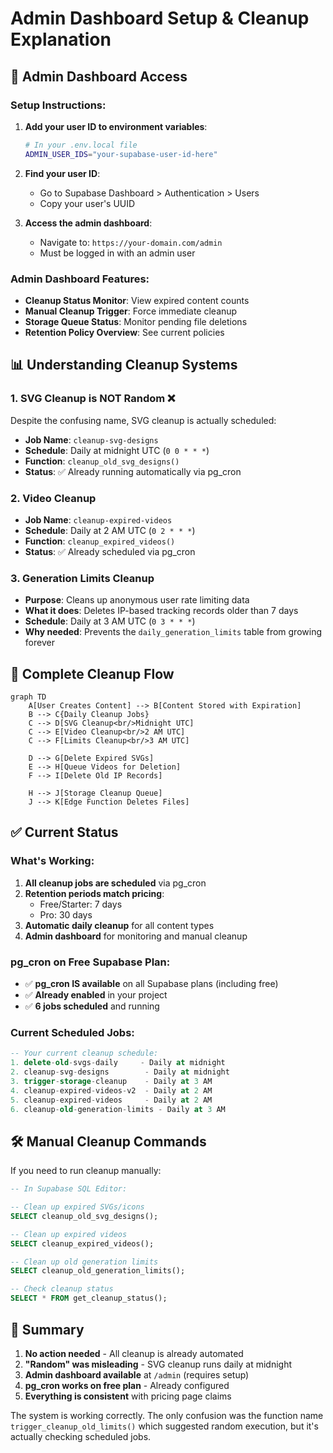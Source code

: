 # Admin Dashboard Setup & Cleanup Explanation

## 🎯 Admin Dashboard Access

### Setup Instructions:
1. **Add your user ID to environment variables**:
   ```bash
   # In your .env.local file
   ADMIN_USER_IDS="your-supabase-user-id-here"
   ```
   
2. **Find your user ID**:
   - Go to Supabase Dashboard > Authentication > Users
   - Copy your user's UUID
   
3. **Access the admin dashboard**:
   - Navigate to: `https://your-domain.com/admin`
   - Must be logged in with an admin user

### Admin Dashboard Features:
- **Cleanup Status Monitor**: View expired content counts
- **Manual Cleanup Trigger**: Force immediate cleanup
- **Storage Queue Status**: Monitor pending file deletions
- **Retention Policy Overview**: See current policies

## 📊 Understanding Cleanup Systems

### 1. **SVG Cleanup is NOT Random** ❌
Despite the confusing name, SVG cleanup is actually scheduled:
- **Job Name**: `cleanup-svg-designs`
- **Schedule**: Daily at midnight UTC (`0 0 * * *`)
- **Function**: `cleanup_old_svg_designs()`
- **Status**: ✅ Already running automatically via pg_cron

### 2. **Video Cleanup**
- **Job Name**: `cleanup-expired-videos`
- **Schedule**: Daily at 2 AM UTC (`0 2 * * *`)
- **Function**: `cleanup_expired_videos()`
- **Status**: ✅ Already scheduled via pg_cron

### 3. **Generation Limits Cleanup**
- **Purpose**: Cleans up anonymous user rate limiting data
- **What it does**: Deletes IP-based tracking records older than 7 days
- **Schedule**: Daily at 3 AM UTC (`0 3 * * *`)
- **Why needed**: Prevents the `daily_generation_limits` table from growing forever

## 🔄 Complete Cleanup Flow

```mermaid
graph TD
    A[User Creates Content] --> B[Content Stored with Expiration]
    B --> C{Daily Cleanup Jobs}
    C --> D[SVG Cleanup<br/>Midnight UTC]
    C --> E[Video Cleanup<br/>2 AM UTC]
    C --> F[Limits Cleanup<br/>3 AM UTC]
    
    D --> G[Delete Expired SVGs]
    E --> H[Queue Videos for Deletion]
    F --> I[Delete Old IP Records]
    
    H --> J[Storage Cleanup Queue]
    J --> K[Edge Function Deletes Files]
```

## ✅ Current Status

### What's Working:
1. **All cleanup jobs are scheduled** via pg_cron
2. **Retention periods match pricing**:
   - Free/Starter: 7 days
   - Pro: 30 days
3. **Automatic daily cleanup** for all content types
4. **Admin dashboard** for monitoring and manual cleanup

### pg_cron on Free Supabase Plan:
- ✅ **pg_cron IS available** on all Supabase plans (including free)
- ✅ **Already enabled** in your project
- ✅ **6 jobs scheduled** and running

### Current Scheduled Jobs:
```sql
-- Your current cleanup schedule:
1. delete-old-svgs-daily     - Daily at midnight
2. cleanup-svg-designs        - Daily at midnight
3. trigger-storage-cleanup    - Daily at 3 AM
4. cleanup-expired-videos-v2  - Daily at 2 AM
5. cleanup-expired-videos     - Daily at 2 AM
6. cleanup-old-generation-limits - Daily at 3 AM
```

## 🛠️ Manual Cleanup Commands

If you need to run cleanup manually:

```sql
-- In Supabase SQL Editor:

-- Clean up expired SVGs/icons
SELECT cleanup_old_svg_designs();

-- Clean up expired videos
SELECT cleanup_expired_videos();

-- Clean up old generation limits
SELECT cleanup_old_generation_limits();

-- Check cleanup status
SELECT * FROM get_cleanup_status();
```

## 📝 Summary

1. **No action needed** - All cleanup is already automated
2. **"Random" was misleading** - SVG cleanup runs daily at midnight
3. **Admin dashboard available** at `/admin` (requires setup)
4. **pg_cron works on free plan** - Already configured
5. **Everything is consistent** with pricing page claims

The system is working correctly. The only confusion was the function name `trigger_cleanup_old_limits()` which suggested random execution, but it's actually checking scheduled jobs.
